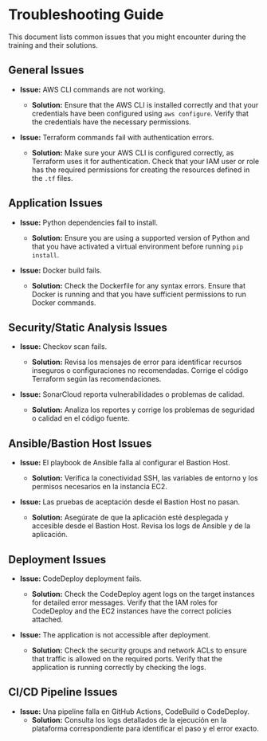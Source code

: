 # Troubleshooting Guide

This document lists common issues that you might encounter during the training and their solutions.

## General Issues

- **Issue:** AWS CLI commands are not working.
  - **Solution:** Ensure that the AWS CLI is installed correctly and that your credentials have been configured using `aws configure`. Verify that the credentials have the necessary permissions.

- **Issue:** Terraform commands fail with authentication errors.
  - **Solution:** Make sure your AWS CLI is configured correctly, as Terraform uses it for authentication. Check that your IAM user or role has the required permissions for creating the resources defined in the `.tf` files.

## Application Issues

- **Issue:** Python dependencies fail to install.
  - **Solution:** Ensure you are using a supported version of Python and that you have activated a virtual environment before running `pip install`.

- **Issue:** Docker build fails.
  - **Solution:** Check the Dockerfile for any syntax errors. Ensure that Docker is running and that you have sufficient permissions to run Docker commands.

## Security/Static Analysis Issues

- **Issue:** Checkov scan fails.
  - **Solution:** Revisa los mensajes de error para identificar recursos inseguros o configuraciones no recomendadas. Corrige el código Terraform según las recomendaciones.

- **Issue:** SonarCloud reporta vulnerabilidades o problemas de calidad.
  - **Solution:** Analiza los reportes y corrige los problemas de seguridad o calidad en el código fuente.

## Ansible/Bastion Host Issues

- **Issue:** El playbook de Ansible falla al configurar el Bastion Host.
  - **Solution:** Verifica la conectividad SSH, las variables de entorno y los permisos necesarios en la instancia EC2.

- **Issue:** Las pruebas de aceptación desde el Bastion Host no pasan.
  - **Solution:** Asegúrate de que la aplicación esté desplegada y accesible desde el Bastion Host. Revisa los logs de Ansible y de la aplicación.

## Deployment Issues

- **Issue:** CodeDeploy deployment fails.
  - **Solution:** Check the CodeDeploy agent logs on the target instances for detailed error messages. Verify that the IAM roles for CodeDeploy and the EC2 instances have the correct policies attached.

- **Issue:** The application is not accessible after deployment.
  - **Solution:** Check the security groups and network ACLs to ensure that traffic is allowed on the required ports. Verify that the application is running correctly by checking the logs.

## CI/CD Pipeline Issues

- **Issue:** Una pipeline falla en GitHub Actions, CodeBuild o CodeDeploy.
  - **Solution:** Consulta los logs detallados de la ejecución en la plataforma correspondiente para identificar el paso y el error exacto.
